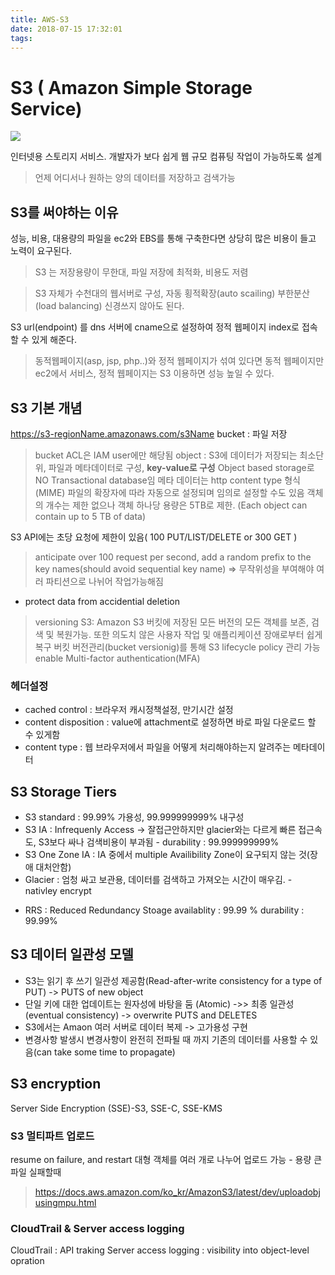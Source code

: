 ```yaml
---
title: AWS-S3
date: 2018-07-15 17:32:01
tags:
---
```


# S3 ( Amazon Simple Storage Service)

<img src='https://q00.github.io/img/aws.png'>

인터넷용 스토리지 서비스. 개발자가 보다 쉽게 웹 규모 컴퓨팅 작업이 가능하도록 설계

> 언제 어디서나 원하는 양의 데이터를 저장하고 검색가능

## S3를 써야하는 이유
성능, 비용, 대용량의 파일을 ec2와 EBS를 통해 구축한다면 상당히 많은 비용이 들고 노력이 요구된다.
> S3 는 저장용량이 무한대, 파일 저장에 최적화, 비용도 저렴

> S3 자체가 수천대의 웹서버로 구성, 자동 횡적확장(auto scailing) 부한분산 (load balancing) 신경쓰지 않아도 된다.

S3 url(endpoint) 를 dns 서버에 cname으로 설정하여 정적 웹페이지 index로 접속할 수 있게 해준다.
> 동적웹페이지(asp, jsp, php..)와 정적 웹페이지가 섞여 있다면 동적 웹페이지만 ec2에서 서비스, 정적 웹페이지는 S3 이용하면 성능 높일 수 있다.

## S3 기본 개념
https://s3-regionName.amazonaws.com/s3Name
bucket : 파일 저장
> bucket ACL은 IAM user에만 해당됨
object : S3에 데이터가 저장되는 최소단위, 파일과 메타데이터로 구성, <b>key-value로 구성</b>
> Object based storage로 NO Transactional database임
> 메타 데이터는 http content type 형식 (MIME) 파일의 확장자에 따라 자동으로 설정되며 임의로 설정할 수도 있음
> 객체의 개수는 제한 없으나 객체 하나당 용량은 5TB로 제한. (Each object can contain up to 5 TB of data)

S3 API에는 초당 요청에 제한이 있음( 100 PUT/LIST/DELETE or 300 GET )
> anticipate over 100 request per second, add a random prefix to the key names(should avoid sequential key name) => 무작위성을 부여해야 여러 파티션으로 나뉘어 작업가능해짐

- protect data from accidential deletion
>versioning S3:  Amazon S3 버킷에 저장된 모든 버전의 모든 객체를 보존, 검색 및 복원가능. 또한 의도치 않은 사용자 작업 및 애플리케이션 장애로부터 쉽게 복구
> 버킷 버전관리(bucket versionig)를 통해 S3 lifecycle policy 관리 가능
>enable Multi-factor authentication(MFA)

### 헤더설정
- cached control : 브라우저 캐시정책설정, 만기시간 설정
- content disposition : value에 attachment로 설정하면 바로 파일 다운로드 할 수 있게함
- content type : 웹 브라우저에서 파일을 어떻게 처리해야하는지 알려주는 메타데이터

## S3 Storage Tiers
- S3 standard : 99.99% 가용성, 99.999999999% 내구성
- S3 IA : Infrequenly Access -> 잘접근안하지만 glacier와는 다르게 빠른 접근속도, S3보다 싸나 검색비용이 부과됨 - durability : 99.999999999%
- S3 One Zone IA : IA 중에서 multiple Availibility Zone이 요구되지 않는 것(장애 대처안함)
- Glacier : 엄청 싸고 보관용, 데이터를 검색하고 가져오는 시간이 매우김. - nativley encrypt

* RRS : Reduced Redundancy Stoage
availablity : 99.99 % durability : 99.99%

## S3 데이터 일관성 모델

- S3는 읽기 후 쓰기 일관성 제공함(Read-after-write consistency for a type of PUT) -> PUTS of new object
- 단일 키에 대한 업데이트는 원자성에 바탕을 둠 (Atomic) ->> 최종 일관성(eventual consistency) -> overwrite PUTS and DELETES
- S3에서는 Amaon 여러 서버로 데이터 복제 -> 고가용성 구현 
- 변경사항 발생시 변경사항이 완전히 전파될 때 까지 기존의 데이터를 사용할 수 있음(can take some time to propagate)

## S3 encryption
Server Side Encryption (SSE)-S3, SSE-C, SSE-KMS

### S3 멀티파트 업로드
resume on failure, and restart
대형 객체를 여러 개로 나누어 업로드 가능 - 용량 큰 파일 실패할때
> https://docs.aws.amazon.com/ko_kr/AmazonS3/latest/dev/uploadobjusingmpu.html

### CloudTrail & Server access logging
CloudTrail : API traking 
Server access logging : visibility into object-level opration